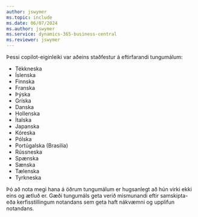 ```yaml
---
author: jswymer
ms.topic: include
ms.date: 06/07/2024
ms.author: jswymer
ms.service: dynamics-365-business-central
ms.reviewer: jswymer
---
```

Þessi copilot-eiginleiki var aðeins staðfestur á eftirfarandi tungumálum:

- Tékkneska
- Íslenska
- Finnska
- Franska
- Þýska
- Gríska
- Danska
- Hollenska
- Ítalska
- Japanska
- Kóreska
- Pólska
- Portúgalska (Brasilía)
- Rússneska
- Spænska
- Sænska
- Tælenska
- Tyrkneska

Þó að nota megi hana á öðrum tungumálum er hugsanlegt að hún virki ekki eins og ætluð er. Gæði tungumáls geta verið mismunandi eftir samskipta- eða kerfisstillingum notandans sem geta haft nákvæmni og upplifun notandans.